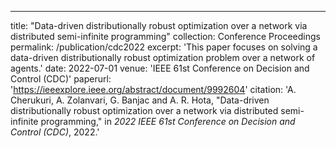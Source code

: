 ---
title: "Data-driven distributionally robust optimization over a network via distributed semi-infinite programming"
collection: Conference Proceedings
permalink: /publication/cdc2022
excerpt: 'This paper focuses on solving a data-driven distributionally robust optimization problem over a network of agents.'
date: 2022-07-01
venue: 'IEEE 61st Conference on Decision and Control (CDC)'
paperurl: 'https://ieeexplore.ieee.org/abstract/document/9992604'
citation: 'A. Cherukuri, A. Zolanvari, G. Banjac and A. R. Hota, "Data-driven distributionally robust optimization over a network via distributed semi-infinite programming," in <i>2022 IEEE 61st Conference on Decision and Control (CDC)</i>, 2022.'
